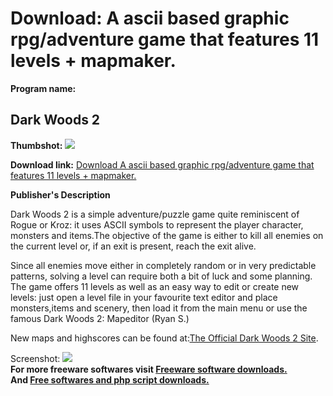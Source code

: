 # Download: A ascii based graphic rpg/adventure game that features 11 levels + mapmaker.

**Program name:**

## Dark Woods 2

  
**Thumbshot:** ![](http://www.freewarefiles.com/screenshot/dw202_md.gif)   
  
**Download link:** [Download A ascii based graphic rpg/adventure game that features 11 levels + mapmaker.](http://freesoftwares.boysofts.com/Dark-Woods_program_8052.html)  
  


**Publisher's Description**  
  


Dark Woods 2 is a simple adventure/puzzle game quite reminiscent of Rogue or Kroz: it uses ASCII symbols to represent the player character, monsters and items.The objective of the game is either to kill all enemies on the current level or, if an exit is present, reach the exit alive. 

Since all enemies move either in completely random or in very predictable patterns, solving a level can require both a bit of luck and some planning. The game offers 11 levels as well as an easy way to edit or create new levels: just open a level file in your favourite text editor and place monsters,items and scenery, then load it from the main menu or use the famous Dark Woods 2: Mapeditor (Ryan S.)

New maps and highscores can be found at:[The Official Dark Woods 2 Site](http://jockethebeast.qbrpgs.com/darkwoods2.shtml). 

  
  
Screenshot: ![](http://www.freewarefiles.com/screenshot/dw202.gif)   
**For more freeware softwares visit [Freeware software downloads.](http://freesoftwares.boysofts.com/)**   
**And [Free softwares and php script downloads.](http://www.boysofts.com/)**
